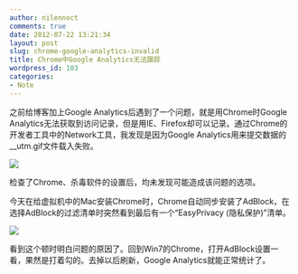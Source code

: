 ```yaml
---
author: nilennoct
comments: true
date: 2012-07-22 13:21:34
layout: post
slug: chrome-google-analytics-invalid
title: Chrome中Google Analytics无法跟踪
wordpress_id: 103
categories:
- Note
---
```


之前给博客加上Google Analytics后遇到了一个问题，就是用Chrome时Google Analytics无法获取到访问记录，但是用IE、Firefox却可以记录。通过Chrome的开发者工具中的Network工具，我发现是因为Google Analytics用来提交数据的__utm.gif文件载入失败。

![](http://img.nilennoct.com/wp-content/uploads/2012/07/Network1.jpg)

检查了Chrome、杀毒软件的设置后，均未发现可能造成该问题的选项。

今天在给虚拟机中的Mac安装Chrome时，Chrome自动同步安装了AdBlock，在选择AdBlock的过滤清单时突然看到最后有一个“EasyPrivacy (隐私保护)”清单。

![](http://img.nilennoct.com/wp-content/uploads/2012/07/filter-list.jpg)

看到这个顿时明白问题的原因了。回到Win7的Chrome，打开AdBlock设置一看，果然是打着勾的。去掉以后刷新，Google Analytics就能正常统计了。
